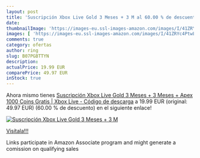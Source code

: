 ```yaml
---
layout: post
title: 'Suscripción Xbox Live Gold 3 Meses + 3 M al 60.00 % de descuento'
date: 
thumbnailImage: 'https://images-eu.ssl-images-amazon.com/images/I/41ZRYc4PtwL._SL200_.jpg'
images: [ 'https://images-eu.ssl-images-amazon.com/images/I/41ZRYc4PtwL._SL200_.jpg' ]
comments: true
category: ofertas
author: ring
slug: B07PGBTTYN
description:
actualPrice: 19.99 EUR
comparePrice: 49.97 EUR
inStock: true
---
```


Ahora mismo tienes [Suscripción Xbox Live Gold 3 Meses + 3 Meses + Apex 1000 Coins Gratis | Xbox Live - Código de descarga](https://www.amazon.es/dp/B07PGBTTYN/?tag=tolees-21) a 19.99 EUR (original: 49.97 EUR) (60.00 %  de descuento) en el siguiente enlace!

[![Suscripción Xbox Live Gold 3 Meses + 3 M](https://images-eu.ssl-images-amazon.com/images/I/41ZRYc4PtwL._SL200_.jpg)](https://www.amazon.es/dp/B07PGBTTYN/?tag=tolees-21)

[Visítala!!!](https://www.amazon.es/dp/B07PGBTTYN/?tag=tolees-21)

Links participate in Amazon Associate program and might generate a comission on qualifying sales
